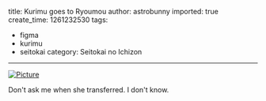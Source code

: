 title: Kurimu goes to Ryoumou
author: astrobunny
imported: true
create_time: 1261232530
tags:
- figma
- kurimu
- seitokai
category: Seitokai no Ichizon
---
 [![](wp-uploads/2009/12/wpid-sml_100_8022-500x375.jpg "Picture")](/images/wp-uploads/2009/12/wpid-sml_100_8022.jpg)  
  
Don't ask me when she transferred. I don't know.